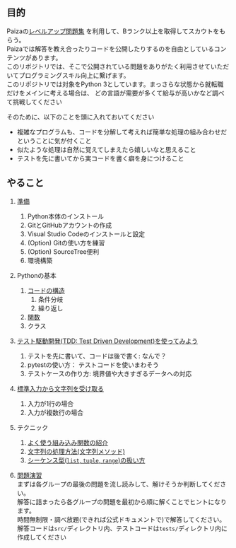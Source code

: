 ## 目的
Paizaの[レベルアップ問題集](https://paiza.jp/works/mondai) を利用して、Bランク以上を取得してスカウトをもらう。  
Paizaでは解答を教え合ったりコードを公開したりするのを自由としているコンテンツがあります。  
このリポジトリでは、そこで公開されている問題をありがたく利用させていただいてプログラミングスキル向上に繋げます。  
このリポジトリでは対象をPython 3としています。まっさらな状態から就転職だけをメインに考える場合は、
どの言語が需要が多くて給与が高いかなど調べて挑戦してください

そのために、以下のことを頭に入れておいてください
- 複雑なプログラムも、コードを分解して考えれば簡単な処理の組み合わせだということに気が付くこと
- 似たような処理は自然に覚えてしまえたら嬉しいなと思えること
- テストを先に書いてから実コードを書く癖を身につけること

## やること

1. [準備](docs/install.md)
    1. Python本体のインストール
    1. GitとGitHubアカウントの作成
    1. Visual Studio Codeのインストールと設定
    1. (Option) Gitの使い方を練習
    1. (Option) SourceTree便利
    1. 環境構築
    
1. Pythonの基本
    1. [コードの構造](docs/code_structures.md)
        1. 条件分岐
        1. 繰り返し
    1. [関数](docs/function.md)
    1. クラス

1. [テスト駆動開発(TDD: Test Driven Development)を使ってみよう](docs/tdd.md)
    1. テストを先に書いて、コードは後で書く: なんで？
    1. pytestの使い方： テストコードを使いまわそう
    1. テストケースの作り方: 境界値や大きすぎるデータへの対応
    
1. [標準入力から文字列を受け取る](/docs/input.md)
    1. 入力が1行の場合
    1. 入力が複数行の場合

1. テクニック
   1. [よく使う組み込み関数の紹介](docs/built-in_functions.md)
   2. [文字列の処理方法(文字列メソッド)](docs/string_method.md)
   3. [シーケンス型(`list`, `tuple`, `range`)の扱い方]()

1. [問題演習](docs/exercise.md)  
    まずは各グループの最後の問題を流し読みして、解けそうか判断してください。  
    解答に詰まったら各グループの問題を最初から順に解くことでヒントになります。  
    時間無制限・調べ放題(できれば公式ドキュメントで)で解答してください。  
    解答コードは`src/`ディレクトリ内、テストコードは`tests/`ディレクトリ内に作成してください
